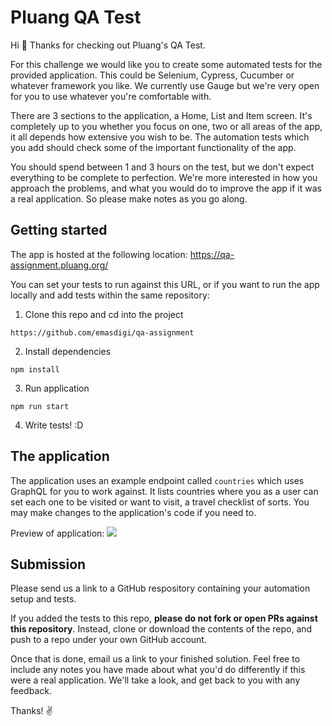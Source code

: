 # Pluang QA Test

Hi 👋 Thanks for checking out Pluang's QA Test.

For this challenge we would like you to create some automated tests for the provided application. This could be Selenium, Cypress, Cucumber or whatever framework you like. We currently use Gauge but we're very open for you to use whatever you're comfortable with.

There are 3 sections to the application, a Home, List and Item screen. It's completely up to you whether you focus on one, two or all areas of the app, it all depends how extensive you wish to be. The automation tests which you add should check some of the important functionality of the app.

You should spend between 1 and 3 hours on the test, but we don't expect everything to be complete to perfection. We're more interested in how you approach the problems, and what you would do to improve the app if it was a real application. So please make notes as you go along.

## Getting started

The app is hosted at the following location: https://qa-assignment.pluang.org/

You can set your tests to run against this URL, or if you want to run the app locally and add tests within the same repository:

1. Clone this repo and cd into the project

```
https://github.com/emasdigi/qa-assignment
```

2. Install dependencies

```
npm install
```

3. Run application

```
npm run start
```

4. Write tests! :D

## The application

The application uses an example endpoint called `countries` which uses GraphQL for you to work against. It lists countries where you as a user can set each one to be visited or want to visit, a travel checklist of sorts. You may make changes to the application's code if you need to.

Preview of application:
![](./preview.gif)

## Submission

Please send us a link to a GitHub respository containing your automation setup and tests.

If you added the tests to this repo, **please do not fork or open PRs against this repository**. Instead, clone or download the contents of the repo, and push to a repo under your own GitHub account.

Once that is done, email us a link to your finished solution. Feel free to include any notes you have made about what you'd do differently if this were a real application. We'll take a look, and get back to you with any feedback.

Thanks! ✌️
